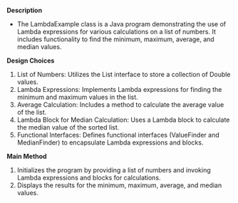 ****Description****
 * The LambdaExample class is a Java program demonstrating the use of Lambda expressions for
various calculations on a list of numbers. It includes functionality to find the minimum, maximum,
average, and median values.

****Design Choices****
1. List of Numbers:
Utilizes the List interface to store a collection of Double values.
2. Lambda Expressions:
Implements Lambda expressions for finding the minimum and maximum values in the list.
3. Average Calculation:
Includes a method to calculate the average value of the list.
4. Lambda Block for Median Calculation:
Uses a Lambda block to calculate the median value of the sorted list.
5. Functional Interfaces:
Defines functional interfaces (ValueFinder and MedianFinder) to encapsulate Lambda
expressions and blocks.

****Main Method****
1. Initializes the program by providing a list of numbers and invoking Lambda expressions and
blocks for calculations.
2. Displays the results for the minimum, maximum, average, and median values.
